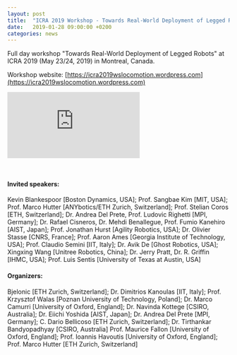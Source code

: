```yaml
---
layout: post
title:  "ICRA 2019 Workshop - Towards Real-World Deployment of Legged Robots"
date:   2019-01-28 09:00:00 +0200
categories: news
---
```

Full day workshop "Towards Real-World Deployment of Legged Robots" at ICRA 2019 (May 23/24, 2019) in Montreal, Canada.

Workshop website: [https://icra2019wslocomotion.wordpress.com](https://icra2019wslocomotion.wordpress.com)

<div class="container">
  <iframe src="https://www.youtube.com/embed/Jp6Z096fGp0"
  frameborder="0" allowfullscreen class="video"></iframe>
</div>
<div style="padding-top:30px"></div>

<h4>Invited speakers:</h4>
Kevin Blankespoor [Boston Dynamics, USA]; Prof. Sangbae Kim [MIT, USA]; Prof. Marco Hutter [ANYbotics/ETH Zurich, Switzerland]; Prof. Stelian Coros [ETH, Switzerland]; Dr. Andrea Del Prete, Prof. Ludovic Righetti [MPI, Germany]; Dr. Rafael Cisneros, Dr. Mehdi Benallegue, Prof. Fumio Kanehiro [AIST, Japan]; Prof. Jonathan Hurst [Agility Robotics, USA]; Dr. Olivier Stasse [CNRS, France]; Prof. Aaron Ames [Georgia Institute of Technology, USA]; Prof. Claudio Semini [IIT, Italy]; Dr. Avik De [Ghost Robotics, USA]; Xingxing Wang [Unitree Robotics, China]; Dr. Jerry Pratt, Dr. R. Griffin [IHMC, USA]; Prof. Luis Sentis [University of Texas at Austin, USA]

<h4>Organizers:</h4>
Bjelonic [ETH Zurich, Switzerland]; Dr. Dimitrios Kanoulas [IIT, Italy]; Prof. Krzysztof Walas [Poznan University of Technology, Poland]; Dr. Marco Camurri [University of Oxford, England]; Dr. Navinda Kottege [CSIRO, Australia]; Dr. Eiichi Yoshida [AIST, Japan]; Dr. Andrea Del Prete [MPI, Germany]; C. Dario Bellicoso [ETH Zurich, Switzerland]; Dr. Tirthankar Bandyopadhyay [CSIRO, Australia] Prof. Maurice Fallon [University of Oxford, England]; Prof. Ioannis Havoutis [University of Oxford, England]; Prof. Marco Hutter [ETH Zurich, Switzerland]
